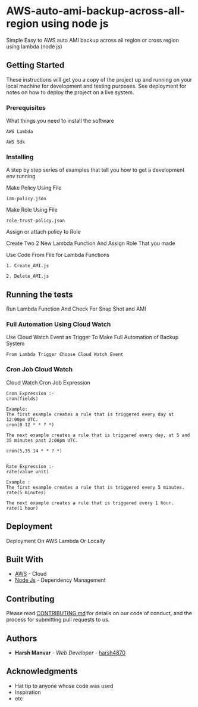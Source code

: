 # AWS-auto-ami-backup-across-all-region using node js

Simple Easy to AWS auto AMI backup across all region or cross region using lambda (node js)

## Getting Started

These instructions will get you a copy of the project up and running on your local machine for development and testing purposes. See deployment for notes on how to deploy the project on a live system.

### Prerequisites

What things you need to install the software

```
AWS Lambda 

AWS Sdk
```

### Installing

A step by step series of examples that tell you how to get a development env running

Make Policy Using File

```
iam-policy.json
```

Make Role Using File

```
role-trust-policy.json
```

Assign or attach policy to Role

Create Two 2 New Lambda Function And Assign Role That you made

Use Code From File for Lambda Functions
```
1. Create_AMI.js

2. Delete_AMI.js
```


## Running the tests

Run Lambda Function And Check For Snap Shot and AMI

### Full Automation Using Cloud Watch 

Use Cloud Watch Event as Trigger To Make Full Automation of Backup System

```
From Lambda Trigger Choose Cloud Watch Event
```

### Cron Job Cloud Watch 

Cloud Watch Cron Job Expression

```
Cron Expression :-
cron(fields)

Example:
The first example creates a rule that is triggered every day at 12:00pm UTC.
cron(0 12 * * ? *)

The next example creates a rule that is triggered every day, at 5 and 35 minutes past 2:00pm UTC.

cron(5,35 14 * * ? *)


Rate Expression :-
rate(value unit)

Example :
The first example creates a rule that is triggered every 5 minutes.
rate(5 minutes)

The next example creates a rule that is triggered every 1 hour.
rate(1 hour)

```

## Deployment

Deployment On AWS Lambda Or Locally 

## Built With

* [AWS](https://aws.amazon.com) - Cloud
* [Node Js](https://nodejs.org/en/) - Dependency Management

## Contributing

Please read [CONTRIBUTING.md]() for details on our code of conduct, and the process for submitting pull requests to us.

## Authors

* **Harsh Manvar** - *Web Developer* - [harsh4870](https://github.com/harsh4870)


## Acknowledgments

* Hat tip to anyone whose code was used
* Inspiration
* etc

